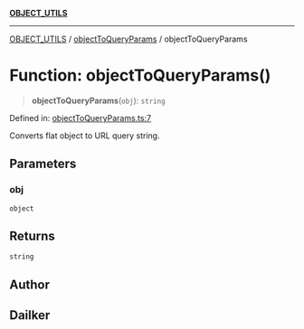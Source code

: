 [**OBJECT_UTILS**](../../README.md)

***

[OBJECT_UTILS](../../README.md) / [objectToQueryParams](../README.md) / objectToQueryParams

# Function: objectToQueryParams()

> **objectToQueryParams**(`obj`): `string`

Defined in: [objectToQueryParams.ts:7](https://github.com/dailker/everyutil/blob/b3489bb6f319079994023a8bfde262e0cfc42fe7/src/object/objectToQueryParams.ts#L7)

Converts flat object to URL query string.

## Parameters

### obj

`object`

## Returns

`string`

## Author

## Dailker
